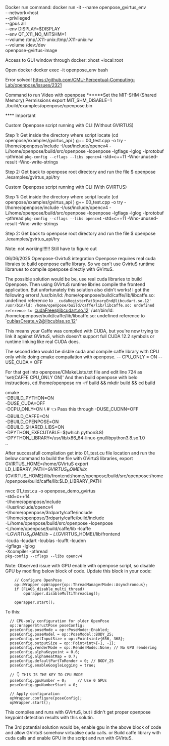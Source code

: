 Docker run command:
docker run -it --name openpose_gvirtus_env \
  --network=host \
  --privileged \
  --gpus all \
  --env DISPLAY=$DISPLAY \
  --env QT_X11_NO_MITSHM=1 \
  --volume /tmp/.X11-unix:/tmp/.X11-unix:rw \
  --volume /dev:/dev \
  openpose-gvirtus-image

Access to GUI window through docker:
xhost +local:root

Open docker
docker exec -it openpose_env bash


Error solved!
https://github.com/CMU-Perceptual-Computing-Lab/openpose/issues/2321


Command to run Video with openpose
******Set the MIT-SHM (Shared Memory) Permissions
export MIT_SHM_DISABLE=1
./build/examples/openpose/openpose.bin


**** Important 

Custom Openpose script running with CLI (Without GVIRTUS)

Step 1: Get inside the directory where script locate (cd openpose/examples/gvirtus_api )
g++ 00_test.cpp -o try     -I/home/openpose/include     -I/usr/include/opencv4     -L/home/openpose/build/src/openpose -lopenpose     -lgflags -lglog -lprotobuf -pthread     `pkg-config --cflags --libs opencv4`     -std=c++11 -Wno-unused-result -Wno-write-strings

Step 2: Get back to openpose root directory and run the file
$ openpose
  ./examples/gvirtus_api/try




Custom Openpose script running with CLI (With GVIRTUS)

Step 1: Get inside the directory where script locate (cd openpose/examples/gvirtus_api )
g++ 00_test.cpp -o try     -I/home/openpose/include     -I/usr/include/opencv4     -L/home/openpose/build/src/openpose -lopenpose     -lgflags -lglog -lprotobuf -pthread     `pkg-config --cflags --libs opencv4`     -std=c++11 -Wno-unused-result -Wno-write-strings

Step 2: Get back to openpose root directory and run the file
$ openpose
  ./examples/gvirtus_api/try

Note: not working!!!!!! Still have to figure out


06/06/2025 Openpose-GvirtuS integration
Openpose requires real cuda libraies to build openpose caffe library. So we can't use GvirtuS runtime librarues to compile openpose directly with GVirtuS.

The possible solution would be be, use real cuda libraries to build Openpose. Then using GVirtuS runtime libries compile the frontend application.
But unfortunately this solution also didn't works!
I got the following errors!
/usr/bin/ld: /home/openpose/build/caffe/lib/libcaffe.so: undefined reference to `__cudaRegisterFatBinaryEnd@libcudart.so.12'
/usr/bin/ld: /home/openpose/build/caffe/lib/libcaffe.so: undefined reference to `cudaFree@libcudart.so.12'
/usr/bin/ld: /home/openpose/build/caffe/lib/libcaffe.so: undefined reference to `cublasCreate_v2@libcublas.so.12'

This means your Caffe was compiled with CUDA, but you're now trying to link it against GVirtuS, which doesn't support full CUDA 12.2 symbols or runtime linking like real CUDA does.

The second idea would be disble cuda and compile caffe library with CPU only while doing cmake compailation with openpose.
-- CPU_ONLY = ON
-- USE_CUDA = OFF

For that get into openpose/CMakeLists.txt file and edit line 724 as 'set(CAFFE CPU_ONLY ON)'
And then build openpose with belo instructions,
cd /home/openpose
rm -rf build && mkdir build && cd build

cmake \
  -DBUILD_PYTHON=ON \
  -DUSE_CUDA=OFF \
  -DCPU_ONLY=ON \  # 👈 Pass this through
  -DUSE_CUDNN=OFF \
  -DBUILD_CAFFE=ON \
  -DBUILD_OPENPOSE=ON \
  -DBUILD_SHARED_LIBS=ON \
  -DPYTHON_EXECUTABLE=$(which python3.8) \
  -DPYTHON_LIBRARY=/usr/lib/x86_64-linux-gnu/libpython3.8.so.1.0 \
  ..

After successfull compilation get into 01_test.cu file location and run the below command to build the file with GVirtuS libraries,
export GVIRTUS_HOME=/home/GVirtuS
export LD_LIBRARY_PATH=${GVIRTUS_HOME}/lib:${GVIRTUS_HOME}/lib/frontend:/home/openpose/build/src/openpose:/home/openpose/build/caffe/lib:$LD_LIBRARY_PATH

nvcc 01_test.cu -o openpose_demo_gvirtus \
  -std=c++14 \
  -I/home/openpose/include \
  -I/usr/include/opencv4 \
  -I/home/openpose/3rdparty/caffe/include \
  -I/home/openpose/3rdparty/caffe/build/include \
  -L/home/openpose/build/src/openpose -lopenpose \
  -L/home/openpose/build/caffe/lib -lcaffe \
  -L${GVIRTUS_HOME}/lib -L${GVIRTUS_HOME}/lib/frontend \
  -lcuda -lcudart -lcublas -lcufft -lcudnn \
  -lgflags -lglog \
  -Xcompiler -pthread \
  `pkg-config --cflags --libs opencv4`


Note: Observed issue with GPU enable with openpose script, so disable GPU by modifing below block of code.
Update this block in your code:

        // Configure OpenPose
        op::Wrapper opWrapper{op::ThreadManagerMode::Asynchronous};
        if (FLAGS_disable_multi_thread)
            opWrapper.disableMultiThreading();

        opWrapper.start();

To this:

      // CPU-only configuration for older OpenPose
      op::WrapperStructPose poseConfig;
      poseConfig.poseMode = op::PoseMode::Enabled;
      poseConfig.poseModel = op::PoseModel::BODY_25;
      poseConfig.netInputSize = op::Point<int>{656, 368};
      poseConfig.outputSize = op::Point<int>{-1, -1};
      poseConfig.renderMode = op::RenderMode::None; // No GPU rendering
      poseConfig.alphaKeypoint = 0.6;
      poseConfig.alphaHeatMap = 0.7;
      poseConfig.defaultPartToRender = 0; // BODY_25
      poseConfig.enableGoogleLogging = true;

      // 👇 THIS IS THE KEY TO CPU MODE
      poseConfig.gpuNumber = 0;     // Use 0 GPUs
      poseConfig.gpuNumberStart = 0;

      // Apply configuration
      opWrapper.configure(poseConfig);
      opWrapper.start();


This compiles and runs with GVirtuS, but i didn't get proper openpose keypoint detection results with this solutin.

The 3rd potential solution would be, enable gpu in the above block of code and allow GVirtuS somehow virtualise cuda calls. or Build caffe library with cuda calls and enable GPU in the script and run with GVirtuS.
